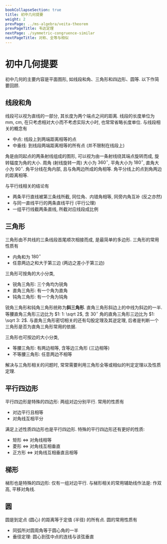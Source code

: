```yaml
---
bookCollapseSection: true
title: 初中几何提要
weight: 2
prevPage: ../ms-algebra/veita-theorem
prevPageTitle: 韦达定理
nextPage: ./symmetric-congruence-similar
nextPageTitle: 对称、全等与相似
---
```


# 初中几何提要

初中几何的主要内容是平面图形, 如线段和角、三角形和四边形、圆等. 以下作简要回顾.

## 线段和角

线段可以视为直线的一部分, 其长度为两个端点之间的距离. 线段的长度单位为 mm, cm, 在只考虑相对大小而不考虑实际大小时, 也常常省略长度单位. 与线段相关的概念有

- 中点: 线段上到两端距离相等的点
- <span id="中垂线"></span>中垂线: 到线段两端距离相等的所有点 (并不限制在线段上)

角是由同起点的两条射线组成的图形, 可以视为由一条射线绕其端点旋转而成, 旋转辐度为角的大小. 周角 (射线旋转一周) 大小为 $360^\circ$, 平角大小为 $180^\circ$, 直角大小为 $90^\circ$. <span id="角平分线"></span>角平分线在角内部, 且与角两边所成的角相等. 角平分线上的点到角两边的距离相等.

与平行线相关的结论有

- 两条平行直线被第三条线所截, 同位角、内错角相等, 同旁内角互补 (反之亦然)
- 与同一直线平行的两条直线平行 (平行公理)
- 一组平行线截两条直线, 所截对应线段成比例

## 三角形

三角形由不共线的三条线段首尾顺次相接而成, 是最简单的多边形. 三角形的常用性质有

- 内角和为 $180^\circ$
- 任意两边之和大于第三边 (两边之差小于第三边)

三角形可按角的大小分类,

- 锐角三角形: 三个角均为锐角
- 直角三角形: 有一个角为直角
- 钝角三角形: 有一个角为钝角

锐角三角形和钝角三角形统称为**斜三角形**. 直角三角形斜边上的中线为斜边的一半. 等腰直角三角形三边比为 $1: 1: \sqrt 2$, 含 $30^\circ$ 角的直角三角形三边比为 $1: \sqrt 3: 2$. 与直角三角形密切相关的还有勾股定理及其逆定理, 后者是判断一个三角形是否为直角三角形常用的依据.

三角形也可按边的大小分类,

- 等腰三角形: 有两边相等, 含等边三角形 (三边相等)
- 不等腰三角形: 任意两边不相等

解决与三角形相关的问题时, 常常需要利用三角形全等或相似的判定定理以及性质定理.

## 平行四边形

平行四边形是特殊的四边形: 两组对边分别平行. 常用的性质有

- 对边平行且相等
- 对角线互相平分

满足上述性质四边形也是平行四边形. 特殊的平行四边形还有更好的性质:

- 矩形 $\Leftrightarrow$ 对角线相等
- 菱形 $\Leftrightarrow$ 对角线互相垂直
- 正方形 $\Leftrightarrow$ 对角线互相垂直且相等

## 梯形

梯形也是特殊的四边形: 仅有一组对边平行. 与梯形相关的常用辅助线作法是: 作双高, 平移对角线.

## 圆

圆是到定点 (圆心) 的距离等于定值 (半径) 的所有点. 圆的常用性质有

- 同弧所对圆周角等于圆心角的一半
- 垂径定理: 圆心到弦中点的连线与该弦垂直
